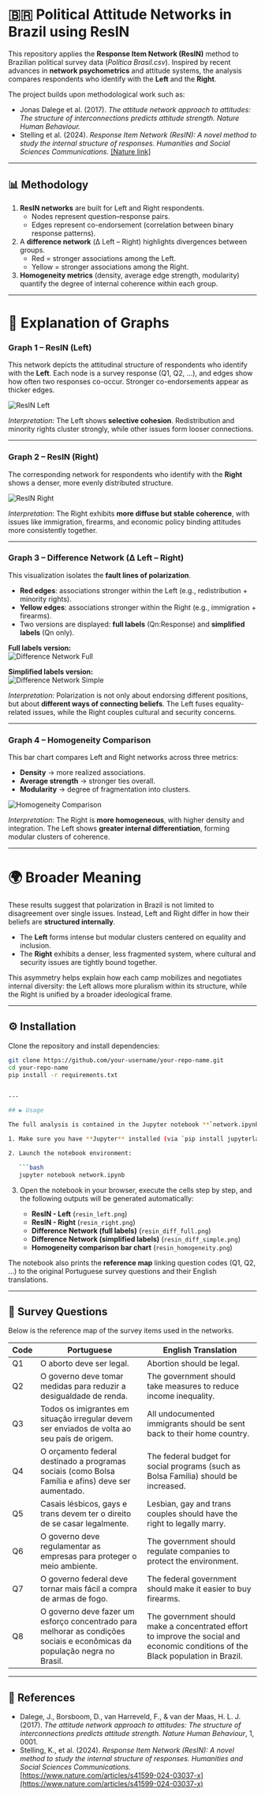 # 🇧🇷 Political Attitude Networks in Brazil using ResIN

This repository applies the **Response Item Network (ResIN)** method to Brazilian political survey data (*Política Brasil.csv*). Inspired by recent advances in **network psychometrics** and attitude systems, the analysis compares respondents who identify with the **Left** and the **Right**.  

The project builds upon methodological work such as:  

- Jonas Dalege et al. (2017). *The attitude network approach to attitudes: The structure of interconnections predicts attitude strength.* *Nature Human Behaviour.*  
- Stelling et al. (2024). *Response Item Network (ResIN): A novel method to study the internal structure of responses.* *Humanities and Social Sciences Communications.* [[Nature link]](https://www.nature.com/articles/s41599-024-03037-x)  

---

## 📊 Methodology

1. **ResIN networks** are built for Left and Right respondents.  
   - Nodes represent question–response pairs.  
   - Edges represent co-endorsement (correlation between binary response patterns).  
2. A **difference network** (Δ Left – Right) highlights divergences between groups.  
   - Red = stronger associations among the Left.  
   - Yellow = stronger associations among the Right.  
3. **Homogeneity metrics** (density, average edge strength, modularity) quantify the degree of internal coherence within each group.  

---

# 🧠 Explanation of Graphs

### **Graph 1 – ResIN (Left)**

This network depicts the attitudinal structure of respondents who identify with the **Left**. Each node is a survey response (Q1, Q2, …), and edges show how often two responses co-occur. Stronger co-endorsements appear as thicker edges.  

![ResIN Left](resin_left.png)  

*Interpretation*: The Left shows **selective cohesion**. Redistribution and minority rights cluster strongly, while other issues form looser connections.  

---

### **Graph 2 – ResIN (Right)**

The corresponding network for respondents who identify with the **Right** shows a denser, more evenly distributed structure.  

![ResIN Right](resin_right.png)  

*Interpretation*: The Right exhibits **more diffuse but stable coherence**, with issues like immigration, firearms, and economic policy binding attitudes more consistently together.  

---

### **Graph 3 – Difference Network (Δ Left – Right)**

This visualization isolates the **fault lines of polarization**.  

- **Red edges**: associations stronger within the Left (e.g., redistribution + minority rights).  
- **Yellow edges**: associations stronger within the Right (e.g., immigration + firearms).  
- Two versions are displayed: **full labels** (Qn:Response) and **simplified labels** (Qn only).  

**Full labels version:**  
![Difference Network Full](resin_diff_full.png)  

**Simplified labels version:**  
![Difference Network Simple](resin_diff_simple.png)  

*Interpretation*: Polarization is not only about endorsing different positions, but about **different ways of connecting beliefs**. The Left fuses equality-related issues, while the Right couples cultural and security concerns.  

---

### **Graph 4 – Homogeneity Comparison**

This bar chart compares Left and Right networks across three metrics:  

- **Density** → more realized associations.  
- **Average strength** → stronger ties overall.  
- **Modularity** → degree of fragmentation into clusters.  

![Homogeneity Comparison](resin_homogeneity.png)  

*Interpretation*: The Right is **more homogeneous**, with higher density and integration. The Left shows **greater internal differentiation**, forming modular clusters of coherence.  

---

# 🌍 Broader Meaning

These results suggest that polarization in Brazil is not limited to disagreement over single issues. Instead, Left and Right differ in how their beliefs are **structured internally**.  

- The **Left** forms intense but modular clusters centered on equality and inclusion.  
- The **Right** exhibits a denser, less fragmented system, where cultural and security issues are tightly bound together.  

This asymmetry helps explain how each camp mobilizes and negotiates internal diversity: the Left allows more pluralism within its structure, while the Right is unified by a broader ideological frame.  

---

## ⚙️ Installation

Clone the repository and install dependencies:

```bash
git clone https://github.com/your-username/your-repo-name.git
cd your-repo-name
pip install -r requirements.txt


---

## ▶️ Usage

The full analysis is contained in the Jupyter notebook **`network.ipynb`**.

1. Make sure you have **Jupyter** installed (via `pip install jupyterlab` or `conda install jupyterlab`).

2. Launch the notebook environment:

   ```bash
   jupyter notebook network.ipynb
   ```

3. Open the notebook in your browser, execute the cells step by step, and the following outputs will be generated automatically:

   * **ResIN - Left** (`resin_left.png`)
   * **ResIN - Right** (`resin_right.png`)
   * **Difference Network (full labels)** (`resin_diff_full.png`)
   * **Difference Network (simplified labels)** (`resin_diff_simple.png`)
   * **Homogeneity comparison bar chart** (`resin_homogeneity.png`)

The notebook also prints the **reference map** linking question codes (Q1, Q2, …) to the original Portuguese survey questions and their English translations.

---

## 📝 Survey Questions

Below is the reference map of the survey items used in the networks.

| Code | Portuguese                                                                                                                | English Translation                                                                                                               |
| ---- | ------------------------------------------------------------------------------------------------------------------------- | --------------------------------------------------------------------------------------------------------------------------------- |
| Q1   | O aborto deve ser legal.                                                                                                  | Abortion should be legal.                                                                                                         |
| Q2   | O governo deve tomar medidas para reduzir a desigualdade de renda.                                                        | The government should take measures to reduce income inequality.                                                                  |
| Q3   | Todos os imigrantes em situação irregular devem ser enviados de volta ao seu país de origem.                              | All undocumented immigrants should be sent back to their home country.                                                            |
| Q4   | O orçamento federal destinado a programas sociais (como Bolsa Família e afins) deve ser aumentado.                        | The federal budget for social programs (such as Bolsa Família) should be increased.                                               |
| Q5   | Casais lésbicos, gays e trans devem ter o direito de se casar legalmente.                                                 | Lesbian, gay and trans couples should have the right to legally marry.                                                            |
| Q6   | O governo deve regulamentar as empresas para proteger o meio ambiente.                                                    | The government should regulate companies to protect the environment.                                                              |
| Q7   | O governo federal deve tornar mais fácil a compra de armas de fogo.                                                       | The federal government should make it easier to buy firearms.                                                                     |
| Q8   | O governo deve fazer um esforço concentrado para melhorar as condições sociais e econômicas da população negra no Brasil. | The government should make a concentrated effort to improve the social and economic conditions of the Black population in Brazil. |

---

## 📖 References

* Dalege, J., Borsboom, D., van Harreveld, F., & van der Maas, H. L. J. (2017). *The attitude network approach to attitudes: The structure of interconnections predicts attitude strength.* *Nature Human Behaviour*, 1, 0001.
* Stelling, K., et al. (2024). *Response Item Network (ResIN): A novel method to study the internal structure of responses.* *Humanities and Social Sciences Communications.* [https://www.nature.com/articles/s41599-024-03037-x](https://www.nature.com/articles/s41599-024-03037-x)

```

